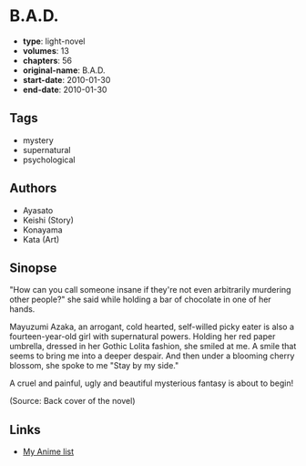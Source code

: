 # B.A.D.

-   **type**: light-novel
-   **volumes**: 13
-   **chapters**: 56
-   **original-name**: B.A.D.
-   **start-date**: 2010-01-30
-   **end-date**: 2010-01-30

## Tags

-   mystery
-   supernatural
-   psychological

## Authors

-   Ayasato
-   Keishi (Story)
-   Konayama
-   Kata (Art)

## Sinopse

"How can you call someone insane if they're not even arbitrarily murdering other people?" she said while holding a bar of chocolate in one of her hands.

Mayuzumi Azaka, an arrogant, cold hearted, self-willed picky eater is also a fourteen-year-old girl with supernatural powers. Holding her red paper umbrella, dressed in her Gothic Lolita fashion, she smiled at me. A smile that seems to bring me into a deeper despair. And then under a blooming cherry blossom, she spoke to me "Stay by my side."

A cruel and painful, ugly and beautiful mysterious fantasy is about to begin!

(Source: Back cover of the novel)

## Links

-   [My Anime list](https://myanimelist.net/manga/57433/BAD)
